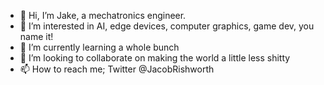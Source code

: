 - 👋 Hi, I’m Jake, a mechatronics engineer.
- 👀 I’m interested in AI, edge devices, computer graphics, game dev, you name it!
- 🌱 I’m currently learning a whole bunch
- 💞️ I’m looking to collaborate on making the world a little less shitty
- 📫 How to reach me; Twitter @JacobRishworth

<!---
JakeyCake/JakeyCake is a ✨ special ✨ repository because its `README.md` (this file) appears on your GitHub profile.
You can click the Preview link to take a look at your changes.
--->
